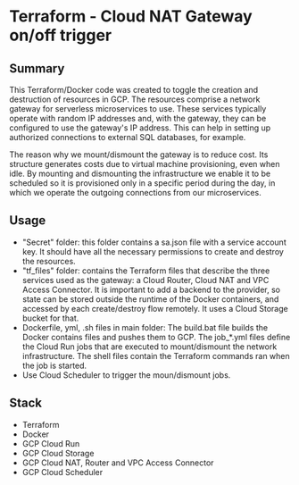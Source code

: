 # Terraform - Cloud NAT Gateway on/off trigger

## Summary

This Terraform/Docker code was created to toggle the creation and destruction of resources in GCP. The resources comprise a network gateway for serverless microservices to use. These services typically operate with random IP addresses and, with the gateway, they can be configured to use the gateway's IP address. This can help in setting up authorized connections to external SQL databases, for example.

The reason why we mount/dismount the gateway is to reduce cost. Its structure generates costs due to virtual machine provisioning, even when idle. By mounting and dismounting the infrastructure we enable it to be scheduled so it is provisioned only in a specific period during the day, in which we operate the outgoing connections from our microservices.

## Usage

- "Secret" folder: this folder contains a sa.json file with a service account key. It should have all the necessary permissions to create and destroy the resources.
- "tf_files" folder: contains the Terraform files that describe the three services used as the gateway: a Cloud Router, Cloud NAT and VPC Access Connector. It is important to add a backend to the provider, so state can be stored outside the runtime of the Docker containers, and accessed by each create/destroy flow remotely. It uses a Cloud Storage bucket for that.
- Dockerfile, yml, .sh files in main folder: The build.bat file builds the Docker contains files and pushes them to GCP. The job_*.yml files define the Cloud Run jobs that are executed to mount/dismount the network infrastructure. The shell files contain the Terraform commands ran when the job is started.
- Use Cloud Scheduler to trigger the moun/dismount jobs.

## Stack

- Terraform
- Docker
- GCP Cloud Run
- GCP Cloud Storage
- GCP Cloud NAT, Router and VPC Access Connector
- GCP Cloud Scheduler